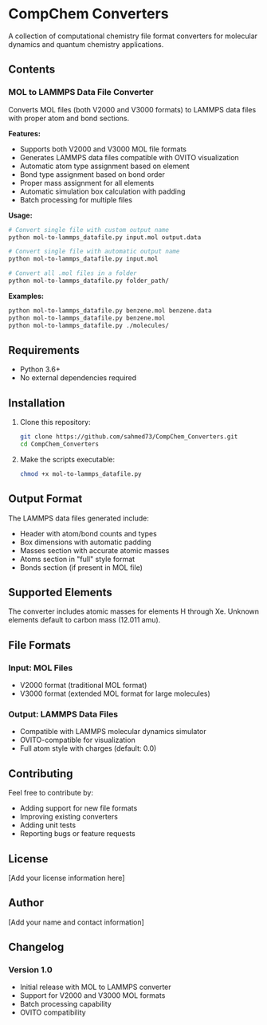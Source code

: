# CompChem Converters

A collection of computational chemistry file format converters for molecular dynamics and quantum chemistry applications.

## Contents

### MOL to LAMMPS Data File Converter

Converts MOL files (both V2000 and V3000 formats) to LAMMPS data files with proper atom and bond sections.

**Features:**
- Supports both V2000 and V3000 MOL file formats
- Generates LAMMPS data files compatible with OVITO visualization
- Automatic atom type assignment based on element
- Bond type assignment based on bond order
- Proper mass assignment for all elements
- Automatic simulation box calculation with padding
- Batch processing for multiple files

**Usage:**

```bash
# Convert single file with custom output name
python mol-to-lammps_datafile.py input.mol output.data

# Convert single file with automatic output name
python mol-to-lammps_datafile.py input.mol

# Convert all .mol files in a folder
python mol-to-lammps_datafile.py folder_path/
```

**Examples:**

```bash
python mol-to-lammps_datafile.py benzene.mol benzene.data
python mol-to-lammps_datafile.py benzene.mol
python mol-to-lammps_datafile.py ./molecules/
```

## Requirements

- Python 3.6+
- No external dependencies required

## Installation

1. Clone this repository:
   ```bash
   git clone https://github.com/sahmed73/CompChem_Converters.git
   cd CompChem_Converters
   ```

2. Make the scripts executable:
   ```bash
   chmod +x mol-to-lammps_datafile.py
   ```

## Output Format

The LAMMPS data files generated include:
- Header with atom/bond counts and types
- Box dimensions with automatic padding
- Masses section with accurate atomic masses
- Atoms section in "full" style format
- Bonds section (if present in MOL file)

## Supported Elements

The converter includes atomic masses for elements H through Xe. Unknown elements default to carbon mass (12.011 amu).

## File Formats

### Input: MOL Files
- V2000 format (traditional MOL format)
- V3000 format (extended MOL format for large molecules)

### Output: LAMMPS Data Files
- Compatible with LAMMPS molecular dynamics simulator
- OVITO-compatible for visualization
- Full atom style with charges (default: 0.0)

## Contributing

Feel free to contribute by:
- Adding support for new file formats
- Improving existing converters
- Adding unit tests
- Reporting bugs or feature requests

## License

[Add your license information here]

## Author

[Add your name and contact information]

## Changelog

### Version 1.0
- Initial release with MOL to LAMMPS converter
- Support for V2000 and V3000 MOL formats
- Batch processing capability
- OVITO compatibility
